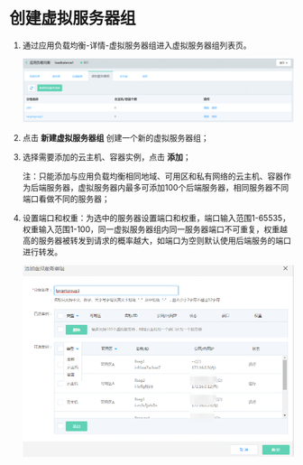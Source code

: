 # 创建虚拟服务器组

1. 通过应用负载均衡-详情-虚拟服务器组进入虚拟服务器组列表页。

	![虚拟服务器组列表页](../../../../image/Networking/ALB/ALB-034.png)

1. 点击 **新建虚拟服务器组** 创建一个新的虚拟服务器组；

1. 选择需要添加的云主机、容器实例，点击 **添加**；

	注：只能添加与应用负载均衡相同地域、可用区和私有网络的云主机、容器作为后端服务器，虚拟服务器内最多可添加100个后端服务器，相同服务器不同端口看做不同的服务器；

1. 设置端口和权重：为选中的服务器设置端口和权重，端口输入范围1-65535，权重输入范围1-100，同一虚拟服务器组内同一服务器端口不可重复，权重越高的服务器被转发到请求的概率越大，如端口为空则默认使用后端服务的端口进行转发。	

	![设置端口和权重](../../../../image/Networking/ALB/ALB-035.png)

